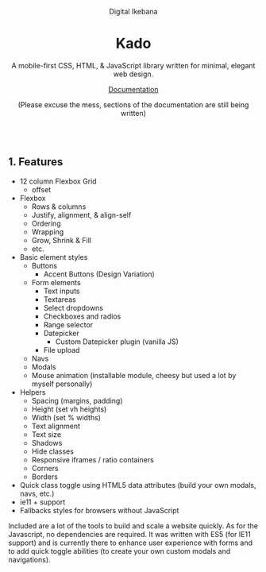 <p align="center">
    Digital Ikebana
    <h1 align="center">Kado</h1>
</p>
<p align="center">
    A mobile-first CSS, HTML, & JavaScript library written for minimal, elegant web design.
</p>
<p align="center">
    <a href="https://kadocss.com/">Documentation</a>
    <p align="center">(Please excuse the mess, sections of the documentation are still being written)</p>
</p>
<br/>
<br/>

## 1. Features

- 12 column Flexbox Grid
    -  offset
- Flexbox
    - Rows & columns
    - Justify, alignment, & align-self
    - Ordering
    - Wrapping
    - Grow, Shrink & Fill
    - etc.
- Basic element styles
    - Buttons
        - Accent Buttons (Design Variation)
    - Form elements
        - Text inputs
        - Textareas
        - Select dropdowns
        - Checkboxes and radios
        - Range selector
        - Datepicker
            - Custom Datepicker plugin (vanilla JS)
        - File upload
    - Navs
    - Modals
    - Mouse animation (installable module, cheesy but used a lot by myself personally)
- Helpers
    - Spacing (margins, padding)
    - Height (set vh heights)
    - Width (set % widths)
    - Text alignment
    - Text size
    - Shadows
    - Hide classes
    - Responsive iframes / ratio containers
    - Corners
    - Borders
- Quick class toggle using HTML5 data attributes (build your own modals, navs, etc.)
- ie11 + support
- Fallbacks styles for browsers without JavaScript

Included are a lot of the tools to build and scale a website quickly. As for the Javascript, no dependencies are required. It was written with ES5 (for IE11 support) and is currently there to enhance user experience with forms and to add quick toggle abilities (to create your own custom modals and navigations).
